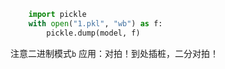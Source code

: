 ```python
    import pickle
    with open("1.pkl", "wb") as f:
        pickle.dump(model, f)
```
注意二进制模式`b`
应用：对拍！到处插桩，二分对拍！